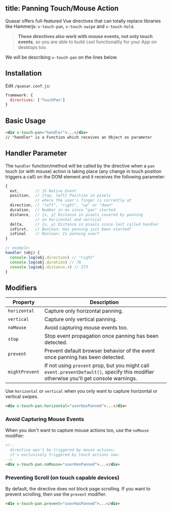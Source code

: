 title: Panning Touch/Mouse Action
---
Quasar offers full-featured Vue directives that can totally replace libraries like Hammerjs: `v-touch-pan`, `v-touch-swipe` and `v-touch-hold`.

> **These directives also work with mouse events, not only touch events**, so you are able to build cool functionality for your App on desktops too.

We will be describing `v-touch-pan` on the lines below.
<input type="hidden" data-fullpage-demo="touch-directives/touch-pan">

## Installation
Edit `/quasar.conf.js`:
```js
framework: {
  directives: ['TouchPan']
}
```

## Basic Usage
``` html
<div v-touch-pan="handler">...</div>
// "handler" is a Function which receives an Object as parameter
```

## Handler Parameter
The `handler` function/method will be called by the directive when a `pan` touch (or with mouse) action is taking place (any change in touch position triggers a call) on the DOM element and it receives the following parameter:
  ``` js
  {
    evt,       // JS Native Event
    position,  // {top, left} Position in pixels
               // where the user's finger is currently at
    direction, // "left", "right", "up" or "down"
    duration,  // Number in ms since "pan" started
    distance,  // {x, y} Distance in pixels covered by panning
               // on horizontal and vertical
    delta,     // {x, y} Distance in pixels since last called handler
    isFirst,   // Boolean; Has panning just been started?
    isFinal    // Boolean; Is panning over?
  }

  // example:
  handler (obj) {
    console.log(obj.direction) // "right"
    console.log(obj.duration) // 78
    console.log(obj.distance.x) // 273
  }
  ```

## Modifiers
| Property | Description |
| --- | --- |
| `horizontal` | Capture only horizontal panning. |
| `vertical` | Capture only vertical panning. |
| `noMouse` | Avoid capturing mouse events too. |
| `stop` | Stop event propagation once panning has been detected. |
| `prevent` | Prevent default browser behavior of the event once panning has been detected. |
| `mightPrevent` | If not using `prevent` prop, but you might call `event.preventDefault()`, specify this modifier otherwise you'll get console warnings. |

Use `horizontal` or `vertical` when you only want to capture horizontal or vertical swipes.
``` html
<div v-touch-pan.horizontal="userHasPanned">...</div>
```

### Avoid Capturing Mouse Events
When you don't want to capture mouse actions too, use the `noMouse` modifier:
``` html
<!--
  directive won't be triggered by mouse actions;
  it's exclusively triggered by touch actions now:
-->
<div v-touch-pan.noMouse="userHasPanned">...</div>
```

### Preventing Scroll (on touch capable devices)
By default, the directive does not block page scrolling. If you want to prevent scrolling, then use the `prevent` modifier.
``` html
<div v-touch-pan.prevent="userHasPanned">...</div>
```

